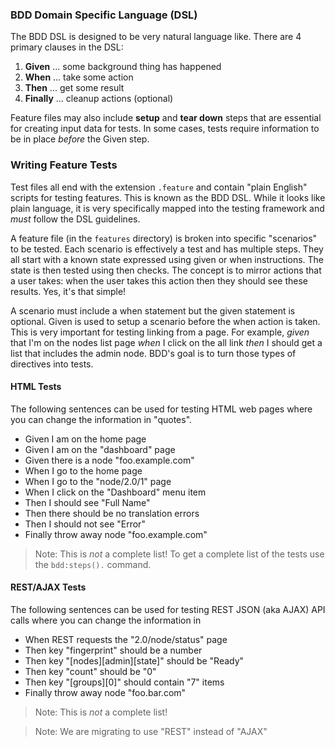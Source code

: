 ### BDD Domain Specific Language (DSL)

The BDD DSL is designed to be very natural language like.  There are 4 primary clauses in the DSL:

1. **Given** ... some background thing has happened
1. **When** ... take some action
1. **Then** ... get some result
1. **Finally** ... cleanup actions (optional)

Feature files may also include **setup** and **tear down** steps that are essential for creating input data for tests.  In some cases, tests require information to be in place _before_ the Given step.

### Writing Feature Tests

Test files all end with the extension `.feature` and contain "plain English" scripts for testing features.  This is known as the BDD DSL.  While it looks like plain language, it is very specifically mapped into the testing framework and _must_ follow the DSL guidelines.

A feature file (in the `features` directory) is broken into specific "scenarios" to be tested.  Each scenario is effectively a test and has multiple steps.  They all start with a known state expressed using given or when instructions.  The state is then tested using then checks.  The concept is to mirror actions that a user takes: when the user takes this action then they should see these results.  Yes, it's that simple!

A scenario must include a when statement but the given statement is optional.  Given is used to setup a scenario before the when action is taken.  This is very important for testing linking from a page.  For example, _given_ that I'm on the nodes list page _when_ I click on the all link _then_ I should get a list that includes the admin node.  BDD's goal is to turn those types of directives into tests.

#### HTML Tests

The following sentences can be used for testing HTML web pages where you can change the information in "quotes".

* Given I am on the home page
* Given I am on the "dashboard" page
* Given there is a node "foo.example.com"
* When I go to the home page
* When I go to the "node/2.0/1" page
* When I click on the "Dashboard" menu item
* Then I should see "Full Name"
* Then there should be no translation errors
* Then I should not see "Error"
* Finally throw away node "foo.example.com"

> Note: This is _not_ a complete list!  To get a complete list of the tests use the `bdd:steps().` command.


#### REST/AJAX Tests

The following sentences can be used for testing REST JSON (aka AJAX) API calls where you can change the information in 

* When REST requests the "2.0/node/status" page
* Then key "fingerprint" should be a number
* Then key "[nodes][admin][state]" should be "Ready"
* Then key "count" should be "0"
* Then key "[groups][0]" should contain "7" items
* Finally throw away node "foo.bar.com"

> Note: This is _not_ a complete list!

> Note: We are migrating to use "REST" instead of "AJAX"
